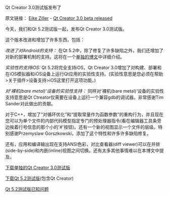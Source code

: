 Qt Creator 3.0测试版发布了

原文链接： [Eike Ziller](http://blog.qt.digia.com/blog/author/eike/) - [Qt Creator 3.0 beta released](http://blog.qt.digia.com/blog/2013/10/23/qt-creator-3-0-beta-released/)

今天，我们和Qt 5.2测试版一起，发布Qt Creator 3.0测试版。

这个版本改进和增加了许多东西，包括：

*改进了对Android的支持：* 在Qt 5.2中，除了修复了许多缺陷之外，我们还增加了对新的部署机制的支持。这将在一个[单独的博文](http://blog.qt.digia.com/blog/2013/10/09/android-deployment-in-qt-5-2/)中详细介绍。

*实验性的支持iOS:* Qt 5.2将完全支持iOS，Qt Creator 3.0增加了对构建、部署和在iOS模拟器和iOS设备上运行Qt应用的实验性支持。(实验性意思是您必须在帮助>关于插件>设备支持>iOS这里打开这项功能。)

*对‘裸机(bare metal)’设备的实验性支持：* 同样对‘裸机(bare metal)’设备的实验性支持意思是Qt Ctreator仅需要在设备上运行一个兼容gdb的调试器。非常感谢Tim Sander对此做出的贡献。

对于C++，增加了“对循环优化”和“提取常量作为函数参数”的重构行为，并且现在您可以为单个文件的内部代码模型指定专门的预处理器指令(看在编辑器工具条旁边挨着行号信息的那个小的'#'按钮)。还有一个新的视图显示一个文件的层级。特别感谢Przemyslaw Gorszkowski，添加了这个特性和许多许多缺陷修复。

还有，应用和编译输出现在支持ANSI色彩，对比查看器(diff viewer)可以在并排(side-by-side)和内嵌(inline)视图之间切换。还有太多其他事情难以在本博文中提及。

[下载单独的Qt Creator 3.0测试版](http://download.qt-project.org/development_releases/qtcreator/3.0/3.0.0-beta/)

[下载Qt 5.2测试版](http://download.qt-project.org/development_releases/qt/5.2/5.2.0-beta1/)(包含Qt Creator)

[Qt 5.2测试版已知问题](http://qt-project.org/wiki/Qt520-beta1-KnownIssues)
